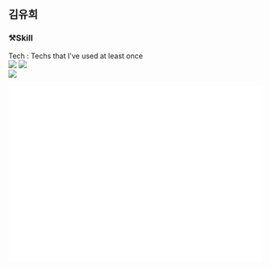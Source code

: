 ## 김유희

### ⚒Skill  
Tech : Techs that I've used at least once  
<img src="https://img.shields.io/badge/Android-3DDC84?style=flat-square&logo=Android&logoColor=white"/>
<img src="https://img.shields.io/badge/React Native-61DAFB?style=flat-square&logo=React&logoColor=white"/>  
<img src="https://img.shields.io/badge/Kotlin-7F52FF?style=flat-square&logo=Kotlin&logoColor=white"/>

![Metrics](/github-metrics.svg)
